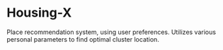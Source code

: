 # Housing-X
Place recommendation system, using user preferences.
Utilizes various personal parameters to find optimal cluster location.

